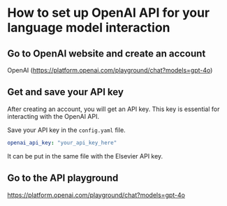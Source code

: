 # How to set up OpenAI API for your language model interaction

## Go to OpenAI website and create an account

OpenAI (https://platform.openai.com/playground/chat?models=gpt-4o)

## Get and save your API key

After creating an account, you will get an API key. This key is essential for interacting with the OpenAI API.

Save your API key in the `config.yaml` file.

```yaml
openai_api_key: "your_api_key_here"
```

It can be put in the same file with the Elsevier API key.

## Go to the API playground

https://platform.openai.com/playground/chat?models=gpt-4o